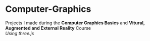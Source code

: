 # Computer-Graphics
Projects I made during the <b>Computer Graphics Basics</b> and <b>Vitural, Augmented and External Reality</b> Course <br>
<i> Using three.js </i>
